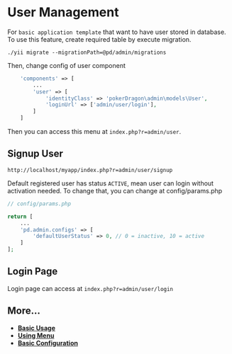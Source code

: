 User Management
===============

For `basic application template` that want to have user stored in database.
To use this feature, create required table by execute migration.
```
./yii migrate --migrationPath=@pd/admin/migrations
```
Then, change config of user component
```php
    'components' => [
        ...
        'user' => [
            'identityClass' => 'pokerDragon\admin\models\User',
            'loginUrl' => ['admin/user/login'],
        ]
    ]
```
Then you can access this menu at `index.php?r=admin/user`.

Signup User
-----------
```
http://localhost/myapp/index.php?r=admin/user/signup
```
Default registered user has status `ACTIVE`, mean user can login without activation needed.
To change that, you can change at config/params.php
```php
// config/params.php

return [
    ...
    'pd.admin.configs' => [
        'defaultUserStatus' => 0, // 0 = inactive, 10 = active
    ]
];
```

Login Page
----------
Login page can access at `index.php?r=admin/user/login`

More...
---------------

- [**Basic Usage**](basic-usage.md)
- [**Using Menu**](using-menu.md)
- [**Basic Configuration**](configuration.md)
